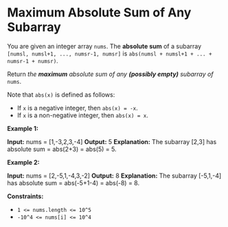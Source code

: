 # Maximum Absolute Sum of Any Subarray

You are given an integer array `nums`. The **absolute sum** of a subarray `[numsl, numsl+1, ..., numsr-1, numsr]` is `abs(numsl + numsl+1 + ... + numsr-1 + numsr)`.

Return _the **maximum** absolute sum of any **(possibly empty)** subarray of_ `nums`.

Note that `abs(x)` is defined as follows:

* If `x` is a negative integer, then `abs(x) = -x`.
* If `x` is a non-negative integer, then `abs(x) = x`.

**Example 1:**

**Input:** nums = \[1,-3,2,3,-4\]
**Output:** 5
**Explanation:** The subarray \[2,3\] has absolute sum = abs(2+3) = abs(5) = 5.

**Example 2:**

**Input:** nums = \[2,-5,1,-4,3,-2\]
**Output:** 8
**Explanation:** The subarray \[-5,1,-4\] has absolute sum = abs(-5+1-4) = abs(-8) = 8.

**Constraints:**

* `1 <= nums.length <= 10^5`
* `-10^4 <= nums[i] <= 10^4`
